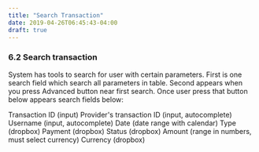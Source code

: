 ```yaml
---
title: "Search Transaction"
date: 2019-04-26T06:45:43-04:00
draft: true
---
```


### 6.2 Search transaction

System has tools to search for user with certain parameters.
First is one search field which search all parameters in table.
Second appears when you press Advanced button near first search. Once user press that button below appears search fields below:

Transaction ID (input)
Provider's transaction ID (input, autocomplete)
Username (input, autocomplete)
Date (date range with calendar)
Type (dropbox)
Payment (dropbox)
Status (dropbox)
Amount (range in numbers, must select currency)
Currency (dropbox)
